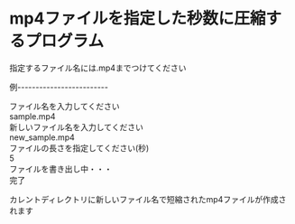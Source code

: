 # mp4ファイルを指定した秒数に圧縮するプログラム
指定するファイル名には.mp4までつけてください

例-------------------------  
  
ファイル名を入力してください  
sample.mp4  
新しいファイル名を入力してください  
new_sample.mp4  
ファイルの長さを指定してください(秒)  
5  
ファイルを書き出し中・・・  
完了  


カレントディレクトリに新しいファイル名で短縮されたmp4ファイルが作成されます  

